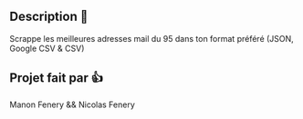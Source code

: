 ## Description 📝

Scrappe les meilleures adresses mail du 95 dans ton format préféré (JSON, Google CSV & CSV)

## Projet fait par 👍
Manon Fenery && Nicolas Fenery
